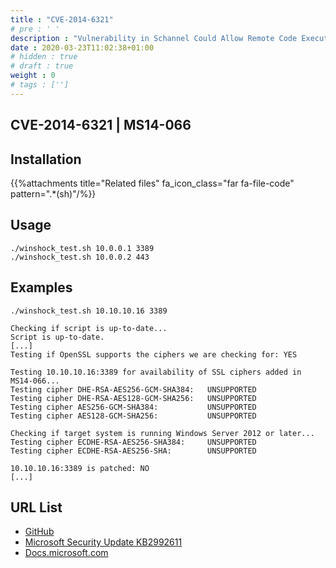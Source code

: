 ```yaml
---
title : "CVE-2014-6321"
# pre : ' '
description : "Vulnerability in Schannel Could Allow Remote Code Execution."
date : 2020-03-23T11:02:38+01:00
# hidden : true
# draft : true
weight : 0
# tags : ['']
---
```


## CVE-2014-6321 | MS14-066

## Installation

{{%attachments title="Related files" fa_icon_class="far fa-file-code" pattern=".*(sh)"/%}}

## Usage

```plain
./winshock_test.sh 10.0.0.1 3389
./winshock_test.sh 10.0.0.2 443
```

## Examples

```plain
./winshock_test.sh 10.10.10.16 3389

Checking if script is up-to-date...
Script is up-to-date.
[...]
Testing if OpenSSL supports the ciphers we are checking for: YES

Testing 10.10.10.16:3389 for availability of SSL ciphers added in MS14-066...
Testing cipher DHE-RSA-AES256-GCM-SHA384:   UNSUPPORTED
Testing cipher DHE-RSA-AES128-GCM-SHA256:   UNSUPPORTED
Testing cipher AES256-GCM-SHA384:           UNSUPPORTED
Testing cipher AES128-GCM-SHA256:           UNSUPPORTED

Checking if target system is running Windows Server 2012 or later...
Testing cipher ECDHE-RSA-AES256-SHA384:     UNSUPPORTED
Testing cipher ECDHE-RSA-AES256-SHA:        UNSUPPORTED

10.10.10.16:3389 is patched: NO
[...]
```

## URL List

* [GitHub](https://github.com/SecWiki/windows-kernel-exploits/tree/master/MS14-066)
* [Microsoft Security Update KB2992611](https://www.catalog.update.microsoft.com/Search.aspx?q=2992611)
* [Docs.microsoft.com](https://docs.microsoft.com/en-us/security-updates/securitybulletins/2014/ms14-066)

